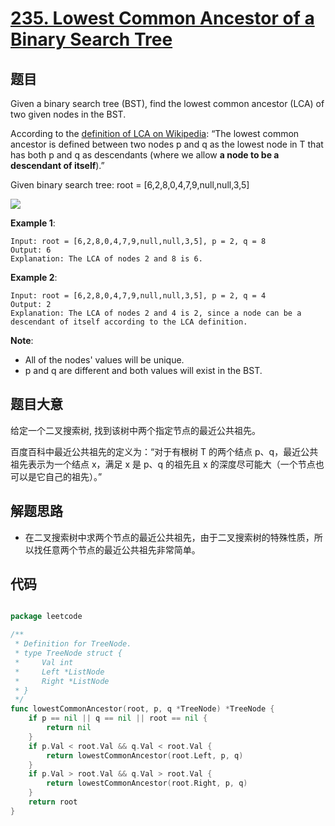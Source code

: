 # [235. Lowest Common Ancestor of a Binary Search Tree](https://leetcode.com/problems/lowest-common-ancestor-of-a-binary-search-tree/)


## 题目

Given a binary search tree (BST), find the lowest common ancestor (LCA) of two given nodes in the BST.

According to the [definition of LCA on Wikipedia](https://en.wikipedia.org/wiki/Lowest_common_ancestor): “The lowest common ancestor is defined between two nodes p and q as the lowest node in T that has both p and q as descendants (where we allow **a node to be a descendant of itself**).”

Given binary search tree: root = [6,2,8,0,4,7,9,null,null,3,5]

![](https://assets.leetcode-cn.com/aliyun-lc-upload/uploads/2018/12/14/binarysearchtree_improved.png)

**Example 1**:

    Input: root = [6,2,8,0,4,7,9,null,null,3,5], p = 2, q = 8
    Output: 6
    Explanation: The LCA of nodes 2 and 8 is 6.

**Example 2**:

    Input: root = [6,2,8,0,4,7,9,null,null,3,5], p = 2, q = 4
    Output: 2
    Explanation: The LCA of nodes 2 and 4 is 2, since a node can be a descendant of itself according to the LCA definition.

**Note**:

- All of the nodes' values will be unique.
- p and q are different and both values will exist in the BST.

## 题目大意

给定一个二叉搜索树, 找到该树中两个指定节点的最近公共祖先。

百度百科中最近公共祖先的定义为：“对于有根树 T 的两个结点 p、q，最近公共祖先表示为一个结点 x，满足 x 是 p、q 的祖先且 x 的深度尽可能大（一个节点也可以是它自己的祖先）。”



## 解题思路

- 在二叉搜索树中求两个节点的最近公共祖先，由于二叉搜索树的特殊性质，所以找任意两个节点的最近公共祖先非常简单。



## 代码

```go

package leetcode

/**
 * Definition for TreeNode.
 * type TreeNode struct {
 *     Val int
 *     Left *ListNode
 *     Right *ListNode
 * }
 */
func lowestCommonAncestor(root, p, q *TreeNode) *TreeNode {
	if p == nil || q == nil || root == nil {
		return nil
	}
	if p.Val < root.Val && q.Val < root.Val {
		return lowestCommonAncestor(root.Left, p, q)
	}
	if p.Val > root.Val && q.Val > root.Val {
		return lowestCommonAncestor(root.Right, p, q)
	}
	return root
}

```